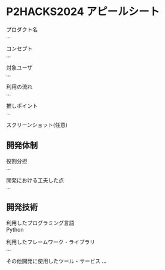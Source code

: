 # P2HACKS2024 アピールシート 

プロダクト名  
... 

コンセプト  
...  

対象ユーザ  
...  

利用の流れ  
...  

推しポイント  
...  

スクリーンショット(任意)  

## 開発体制  

役割分担  
...  

開発における工夫した点  
...  

## 開発技術 

利用したプログラミング言語  
Python

利用したフレームワーク・ライブラリ  
...  

その他開発に使用したツール・サービス
...  
